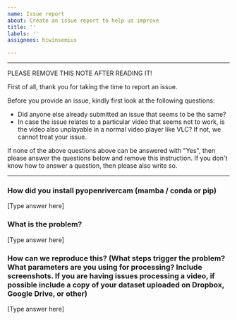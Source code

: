 ```yaml
---
name: Issue report
about: Create an issue report to help us improve
title: ''
labels: ''
assignees: hcwinsemius

---
```


****************************************
PLEASE REMOVE THIS NOTE AFTER READING IT!

First of all, thank you for taking the time to report an issue.

Before you provide an issue, kindly first look at the following questions:
- Did anyone else already submitted an issue that seems to be the same?
- In case the issue relates to a particular video that seems not to work, is the video also unplayable in a normal video player like VLC? If not, we cannot treat your issue.

If none of the above questions above can be answered with "Yes", then please answer the questions below and remove this instruction. If you don't know how to answer a question, then please also write so.
****************************************
### How did you install pyopenrivercam (mamba / conda or  pip)

[Type answer here]

### What is the problem?

[Type answer here]

### How can we reproduce this? (What steps trigger the problem? What parameters are you using for processing? Include screenshots. If you are having issues processing a video, if possible include a copy of your dataset uploaded on Dropbox, Google Drive, or other)

[Type answer here]
